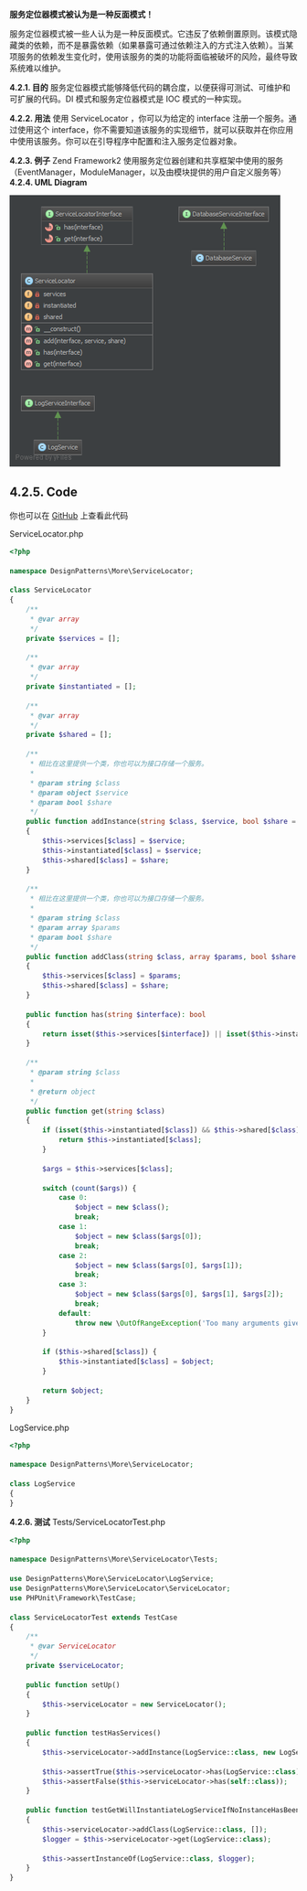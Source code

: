 **服务定位器模式被认为是一种反面模式！**

服务定位器模式被一些人认为是一种反面模式。它违反了依赖倒置原则。该模式隐藏类的依赖，而不是暴露依赖（如果暴露可通过依赖注入的方式注入依赖）。当某项服务的依赖发生变化时，使用该服务的类的功能将面临被破坏的风险，最终导致系统难以维护。

**4.2.1. 目的**
服务定位器模式能够降低代码的耦合度，以便获得可测试、可维护和可扩展的代码。DI 模式和服务定位器模式是 IOC 模式的一种实现。

**4.2.2. 用法**
使用 ServiceLocator ，你可以为给定的 interface 注册一个服务。通过使用这个 interface，你不需要知道该服务的实现细节，就可以获取并在你应用中使用该服务。你可以在引导程序中配置和注入服务定位器对象。

**4.2.3. 例子**
Zend Framework2 使用服务定位器创建和共享框架中使用的服务（EventManager，ModuleManager，以及由模块提供的用户自定义服务等）
**4.2.4. UML Diagram**

![](../../images/DesignPatterns/ServiceLocator.png)

## 4.2.5. Code

你也可以在 [GitHub](https://github.com/domnikl/DesignPatternsPHP/tree/master/More/ServiceLocator) 上查看此代码

ServiceLocator.php
```php
<?php

namespace DesignPatterns\More\ServiceLocator;

class ServiceLocator
{
    /**
     * @var array
     */
    private $services = [];

    /**
     * @var array
     */
    private $instantiated = [];
    
    /**
     * @var array
     */
    private $shared = [];
    
    /**
     * 相比在这里提供一个类，你也可以为接口存储一个服务。
     *
     * @param string $class
     * @param object $service
     * @param bool $share
     */
    public function addInstance(string $class, $service, bool $share = true)
    {
        $this->services[$class] = $service;
        $this->instantiated[$class] = $service;
        $this->shared[$class] = $share;
    }
    
    /**
     * 相比在这里提供一个类，你也可以为接口存储一个服务。
     *
     * @param string $class
     * @param array $params
     * @param bool $share
     */
    public function addClass(string $class, array $params, bool $share = true)
    {
        $this->services[$class] = $params;
        $this->shared[$class] = $share;
    }
    
    public function has(string $interface): bool
    {
        return isset($this->services[$interface]) || isset($this->instantiated[$interface]);
    }
    
    /**
     * @param string $class
     *
     * @return object
     */
    public function get(string $class)
    {
        if (isset($this->instantiated[$class]) && $this->shared[$class]) {
            return $this->instantiated[$class];
        }
    
        $args = $this->services[$class];
    
        switch (count($args)) {
            case 0:
                $object = new $class();
                break;
            case 1:
                $object = new $class($args[0]);
                break;
            case 2:
                $object = new $class($args[0], $args[1]);
                break;
            case 3:
                $object = new $class($args[0], $args[1], $args[2]);
                break;
            default:
                throw new \OutOfRangeException('Too many arguments given');
        }
    
        if ($this->shared[$class]) {
            $this->instantiated[$class] = $object;
        }
    
        return $object;
    }
}
```
LogService.php
```php
<?php

namespace DesignPatterns\More\ServiceLocator;

class LogService
{
}
```
**4.2.6. 测试**
Tests/ServiceLocatorTest.php
```php
<?php

namespace DesignPatterns\More\ServiceLocator\Tests;

use DesignPatterns\More\ServiceLocator\LogService;
use DesignPatterns\More\ServiceLocator\ServiceLocator;
use PHPUnit\Framework\TestCase;

class ServiceLocatorTest extends TestCase
{
    /**
     * @var ServiceLocator
     */
    private $serviceLocator;

    public function setUp()
    {
        $this->serviceLocator = new ServiceLocator();
    }
    
    public function testHasServices()
    {
        $this->serviceLocator->addInstance(LogService::class, new LogService());
    
        $this->assertTrue($this->serviceLocator->has(LogService::class));
        $this->assertFalse($this->serviceLocator->has(self::class));
    }
    
    public function testGetWillInstantiateLogServiceIfNoInstanceHasBeenCreatedYet()
    {
        $this->serviceLocator->addClass(LogService::class, []);
        $logger = $this->serviceLocator->get(LogService::class);
    
        $this->assertInstanceOf(LogService::class, $logger);
    }
}
```